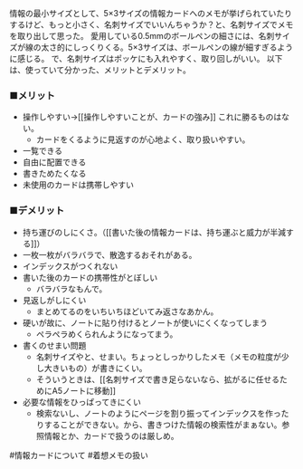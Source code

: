 情報の最小サイズとして、5×3サイズの情報カードへのメモが挙げられていたりするけど、もっと小さく、名刺サイズでいいんちゃうか？と、名刺サイズでメモを取り出して思った。
愛用している0.5mmのボールペンの細さには、名刺サイズが線の太さ的にしっくりくる。5×3サイズは、ボールペンの線が細すぎるように感じる。
で、名刺サイズはポッケにも入れやすく、取り回しがいい。
以下は、使っていて分かった、メリットとデメリット。

### ■メリット

- 操作しやすい→[[操作しやすいことが、カードの強み]]
これに勝るものはない。
	- カードをくるように見返すのが心地よく、取り扱いやすい。
- 一覧できる
- 自由に配置できる
- 書きためたくなる
- 未使用のカードは携帯しやすい

### ■デメリット

- 持ち運びのしにくさ。（[[書いた後の情報カードは、持ち運ぶと威力が半減する]]）
- 一枚一枚がバラバラで、散逸するおそれがある。
- インデックスがつくれない
- 書いた後のカードの携帯性がとぼしい
	- バラバラなもんで。
- 見返しがしにくい
	- まとめてるのをいちいちほどいてみ返さなあかん。
- 硬いが故に、ノートに貼り付けるとノートが使いにくくなってしまう
	- ペラペラめくられんようになってまう。
- 書くのせまい問題
	- 名刺サイズやと、せまい。ちょっとしっかりしたメモ（メモの粒度が少し大きいもの）が書きにくい。
	- そういうときは、[[名刺サイズで書き足らないなら、拡がるに任せるためにA5ノートに移動]]
- 必要な情報をひっぱってきにくい
	- 検索ないし、ノートのようにページを割り振ってインデックスを作ったりすることができない。から、書きつけた情報の検索性がまぁない。参照情報とか、カードで扱うのは厳しめ。

#情報カードについて #着想メモの扱い 